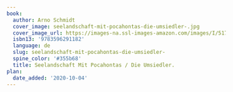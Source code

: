 ```yaml
---
book:
  author: Arno Schmidt
  cover_image: seelandschaft-mit-pocahontas-die-umsiedler-.jpg
  cover_image_url: https://images-na.ssl-images-amazon.com/images/I/517F6m+opXL._SX314_BO1,204,203,200_.jpg
  isbn13: '9783596291182'
  language: de
  slug: seelandschaft-mit-pocahontas-die-umsiedler-
  spine_color: '#355b68'
  title: Seelandschaft Mit Pocahontas / Die Umsiedler.
plan:
  date_added: '2020-10-04'
---
```


